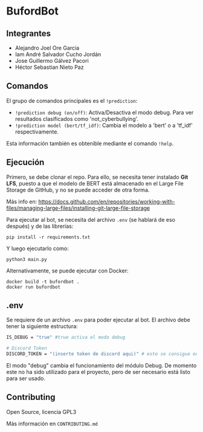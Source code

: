 # BufordBot
## Integrantes
- Alejandro Joel Ore Garcia
- Iam André Salvador Cucho Jordán
- Jose Guillermo Gálvez Pacori
- Héctor Sebastian Nieto Paz

## Comandos

El grupo de comandos principales es el `!prediction`:

- `!prediction debug (on/off)`: Activa/Desactiva el modo debug. Para ver resultados clasificados como 'not_cyberbullying'.
- `!prediction model (bert/tf_idf)`: Cambia el modelo a 'bert' o a 'tf_idf' respectivamente.

Esta información también es obtenible mediante el comando `!help`.

## Ejecución

Primero, se debe clonar el repo. Para ello, se necesita tener instalado **Git LFS**, puesto a que el modelo de BERT está almacenado en el Large File Storage de GitHub, y no se puede acceder de otra forma.

Más info en: https://docs.github.com/en/repositories/working-with-files/managing-large-files/installing-git-large-file-storage


Para ejecutar al bot, se necesita del archivo `.env` (se hablará de eso después) y de las librerías:

```
pip install -r requirements.txt
```

Y luego ejecutarlo como:

```
python3 main.py
```

Alternativamente, se puede ejecutar con Docker:

```
docker build -t bufordbot .
docker run bufordbot
```

## .env

Se requiere de un archivo `.env` para poder ejecutar al bot. El archivo debe tener la siguiente estructura:

```bash
IS_DEBUG = "true" #true activa el modo debug

# Discord Token
DISCORD_TOKEN = "(inserte token de discord aqui)" # este se consigue en el Discord Developer Portal
```

El modo "debug" cambia el funcionamiento del módulo Debug. De momento este no ha sido utilizado para el proyecto, pero de ser necesario está listo para ser usado.

## Contributing

Open Source, licencia GPL3

Más información en `CONTRIBUTING.md`